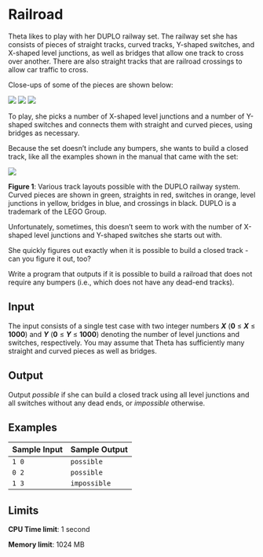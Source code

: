 # Railroad

Theta likes to play with her DUPLO railway set. The railway set she has consists of pieces of straight tracks, curved tracks, Y-shaped switches, and X-shaped level junctions, as well as bridges that allow one track to cross over another. There are also straight tracks that are railroad crossings to allow car traffic to cross.

Close-ups of some of the pieces are shown below:

![](https://open.kattis.com/problems/railroad2/file/statement/en/img-0001.jpg) ![](https://open.kattis.com/problems/railroad2/file/statement/en/img-0002.jpg) ![](https://open.kattis.com/problems/railroad2/file/statement/en/img-0003.jpg)

To play, she picks a number of X-shaped level junctions and a number of Y-shaped switches and connects them with straight and curved pieces, using bridges as necessary.

Because the set doesn’t include any bumpers, she wants to build a closed track, like all the examples shown in the manual that came with the set:

![](https://open.kattis.com/problems/railroad2/file/statement/en/img-0004.jpg)

**Figure 1**: Various track layouts possible with the DUPLO railway system. Curved pieces are shown in green, straights in red, switches in orange, level junctions in yellow, bridges in blue, and crossings in black. DUPLO is a trademark of the LEGO Group.

Unfortunately, sometimes, this doesn’t seem to work with the number of X-shaped level junctions and Y-shaped switches she starts out with.

She quickly figures out exactly when it is possible to build a closed track - can you figure it out, too?

Write a program that outputs if it is possible to build a railroad that does not require any bumpers (i.e., which does not have any dead-end tracks).

## Input

The input consists of a single test case with two integer numbers _**X**_ (**0** ≤ _**X**_ ≤ **1000**) and _**Y**_ (**0** ≤ _**Y**_ ≤ **1000**) denoting the number of level junctions and switches, respectively. You may assume that Theta has sufficiently many straight and curved pieces as well as bridges.

## Output

Output _possible_ if she can build a closed track using all level junctions and all switches without any dead ends, or _impossible_ otherwise.

## Examples

Sample Input | Sample Output
-|-
`1 0` | `possible`
`0 2` | `possible`
`1 3` | `impossible`

## Limits

**CPU Time limit**: 1 second

**Memory limit**: 1024 MB